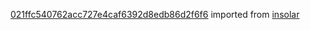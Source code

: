 [021ffc540762acc727e4caf6392d8edb86d2f6f6](https://github.com/insolar/insolar/commit/021ffc540762acc727e4caf6392d8edb86d2f6f6) imported from [insolar](https://github.com/insolar/insolar)
